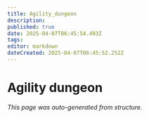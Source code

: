 ```yaml
---
title: Agility_dungeon
description: 
published: true
date: 2025-04-07T06:45:54.493Z
tags: 
editor: markdown
dateCreated: 2025-04-07T06:45:52.252Z
---
```


# Agility dungeon

*This page was auto-generated from structure.*
